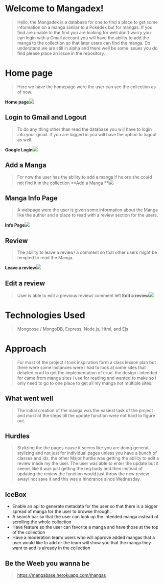 # Welcome to Mangadex!

>Hello, the Mangadex is a database for one to find a place to get some
> information on a manga similar to a Pokédex but for mangas. If you
> find are unable to the find you are looking for well don't worry you
> can login with a Gmail account you will have the ability to add the
> manga to the collection so that later users can find the manga. Do
> understand we are still in alpha and there well be some issues you do
> find please place an issue in the repository.


# Home page

> Here we have the homepage were the user can see the collection as of now.

**Home page**![](https://i.imgur.com/H5XKrxJ.png)

## Login to Gmail and Logout

>To do any thing other than read the database you will have to login into your gmail. If you are logged in you will have the option to logout as well. 


**Google Login**![](https://i.imgur.com/VDvfxYC.png)



## Add a Manga

>For now the user has the ability to add a manga if he ore she could not find it in the collection
**Add a Manga **![](https://i.imgur.com/84BEOJG.png)


## Manga Info Page
> A webpage were the user is given some information about the Manga like the author and a place to read with a review section for the users.

**Info Page**![](https://i.imgur.com/TFy5haL.png)


## Review 

> The ability to leave a review/ a comment so that other users might be tempted to read the Manga.

**Leave a review**![](https://i.imgur.com/aUhNVV5.png)


## Edit a review 

>User is able to edit a previous review/ comment left 
**Edit a review**![](https://i.imgur.com/qW4N5Zz.png)
# Technologies Used

>Mongoose / MongoDB, Express, Node.js, Html, and Ejs

# Approach

> For most of the project I took inspiration form a class lesson plan but there were some instances were I had to look at some sites that detailed crud to get the implementation of crud. the design i intended for came from manga sites I use for reading and wanted to make so i only need to go to one place to get all my manga not multiple sites.

## What went well

>The initial creation of the manga was the easiest task of the project and most of the steps till the update function were not hard to figure out.

## Hurdles

>Stylizing the the pages cause it seems like you are doing general stylizing and not just for individual pages unless you have a bunch of classes and ids. the other Major hurdle was getting the ability to edit a review made  my the user. The user was able to enter the update but it seems like it was just getting the req.body and then instead of updating the review the function would just throw the new review away/ not save it and this was a hindrance since Wednesday.  

## IceBox

 - Enable an api to generate metadata for the user so that there is a bigger spread of manga for the user to browse through.
 - A search bar so that the user can look up the intended manga instead of scrolling the whole collection
 - Have feature so the user can favorite a manga and have those at the top of the collection 
 - Have a moderation team/ users who will approve added mangas that a user would like to add or the team will show you that the manga they want to add is already in the collection

## Be the Weeb you wanna be

> https://mangabase.herokuapp.com/mangas







